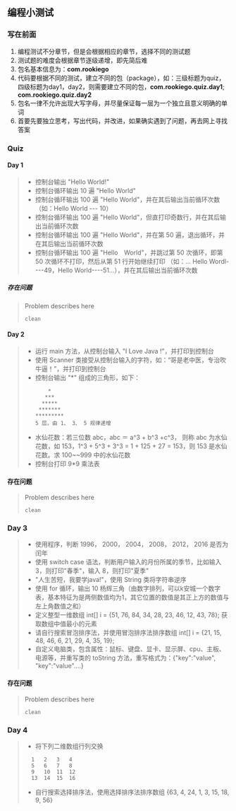 ## 编程小测试

### 写在前面
1. 编程测试不分章节，但是会根据相应的章节，选择不同的测试题
2. 测试题的难度会根据章节逐级递增，即先简后难
3. 包名基本信息为：**com.rookiego**
4. 代码要根据不同的测试，建立不同的包（package），如：三级标题为quiz，四级标题为day1，day2，则需要建立不同的包，**com.rookiego.quiz.day1**; **com.rookiego.quiz.day2**
5. 包名一律不允许出现大写字母，并尽量保证每一层为一个独立且意义明确的单词
6. 首要先要独立思考，写出代码，并改进，如果确实遇到了问题，再去网上寻找答案

### Quiz

#### Day 1
> * 控制台输出 "Hello World!"
> * 控制台循环输出 10 遍 "Hello World"
> * 控制台循环输出 100 遍 "Hello World"，并在其后输出当前循环次数（如：Hello World --- 10）
> * 控制台循环输出 100 遍 "Hello World"，但直打印奇数行，并在其后输出当前循环次数
> * 控制台循环输出 100 遍 "Hello World"，并在第 50 遍，退出循环，并在其后输出当前循环次数
> * 控制台循环输出 100 遍 "Hello　World"，并跳过第 50 次循环，即第 50 次循环不打印，然后从第 51 行开始继续打印 （如：... Hello Wordl----49，Hello World----51...），并在其后输出当前循环次数

##### 存在问题
> Problem describes here
> ```
> clean
> ```

#### Day 2
> * 运行 main 方法，从控制台输入 "I Love Java !"，并打印到控制台
> * 使用 Scanner 类接受从控制台输入的字符，如：“哥是老中医，专治吹牛逼！”，并打印到控制台
> * 控制台输出 "*" 组成的三角形，如下：
>   ```
>       *    
>      ***   
>     *****
>    *******
>   *********  
>   5 层，由 1、 3、 5 规律递增
>   ```
> * 水仙花数：若三位数 abc，abc ＝ a^3 + b^3 +c^3， 则称 abc 为水仙花数，如 153，1^3 + 5^3  + 3^3 = 1 + 125 + 27 = 153，则 153 是水仙花数。求 100~~999 中的水仙花数
> * 控制台打印 9*9 乘法表

#### 存在问题
> Problem describes here
>```
> clean
>```

### Day 3
> * 使用程序，判断 1996， 2000， 2004， 2008， 2012， 2016 是否为闰年
> * 使用 switch case 语法，判断用户输入的月份所属的季节，比如输入 3，则打印"春季"，输入 8，则打印"夏季"
> * "人生苦短，我要学java!"，使用 String 类将字符串逆序
> * 使用 for 循环，输出 10 杨辉三角（由数字排列，可以k安城一个数字表，基本特征为是两侧数值均为1，其它位置的数值是其正上方的数值与左上角数值之和）
> * 定义整型一维数组 int[] i = {51, 76, 84, 34, 28, 23, 46, 12, 43, 78}; 获取数组中值最小的元素
> *  请自行搜索冒泡排序法，并使用冒泡排序法排序数组 int[] i = {21, 15, 48, 46, 6, 21, 29, 4, 35, 19};
> * 自定义电脑类，包含属性：鼠标、键盘、显卡、显示屏、cpu、主板、电源等，并重写类的 toString 方法，重写格式为：{"key":"value", "key":"value"....} 

#### 存在问题
> Problem describes here
>```
> clean
>```

### Day 4
> * 将下列二维数组行列交换
>```
>   1   2   3   4
>   5   6   7   8
>   9   10  11  12
>   13  14  15  16
>```
> * 自行搜索选择排序法，使用选择排序法排序数组 {63, 4, 24, 1, 3, 15, 18, 9, 56}